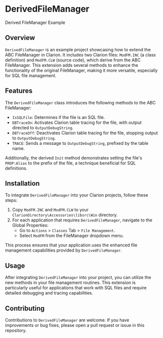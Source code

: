 # DerivedFileManager
 Derived FileManager Example

## Overview
`DerivedFileManager` is an example project showcasing how to extend the ABC FileManager in Clarion. It includes two Clarion files: `ModFM.INC` (a class definition) and `ModFM.CLW` (source code), which derive from the ABC FileManager. This extension adds several methods to enhance the functionality of the original FileManager, making it more versatile, especially for SQL file management.

## Features
The `DerivedFileManager` class introduces the following methods to the ABC FileManager:
- `IsSQLFile`: Determines if the file is an SQL file.
- `DBTraceOn`: Activates Clarion table tracing for the file, with output directed to `OutputDebugString`.
- `DBTraceOff`: Deactivates Clarion table tracing for the file, stopping output to `OutputDebugString`.
- `TRACE`: Sends a message to `OutputDebugString`, prefixed by the table name.

Additionally, the derived `Init` method demonstrates setting the file's `PROP:Alias` to the prefix of the file, a technique beneficial for SQL definitions.

## Installation
To integrate `DerivedFileManager` into your Clarion projects, follow these steps:
1. Copy `ModFM.INC` and `ModFM.CLW` to your `ClarionDirectory\Accessories\libsrc\Win` directory.
2. For each application that requires `DerivedFileManager`, navigate to the Global Properties:
   - Go to `Actions` > `Classes` Tab > `File Management`.
   - Select `ModFM` from the FileManager dropdown menu.

This process ensures that your application uses the enhanced file management capabilities provided by `DerivedFileManager`.

## Usage
After integrating `DerivedFileManager` into your project, you can utilize the new methods in your file management routines. This extension is particularly useful for applications that work with SQL files and require detailed debugging and tracing capabilities.

## Contributing
Contributions to `DerivedFileManager` are welcome. If you have improvements or bug fixes, please open a pull request or issue in this repository.

